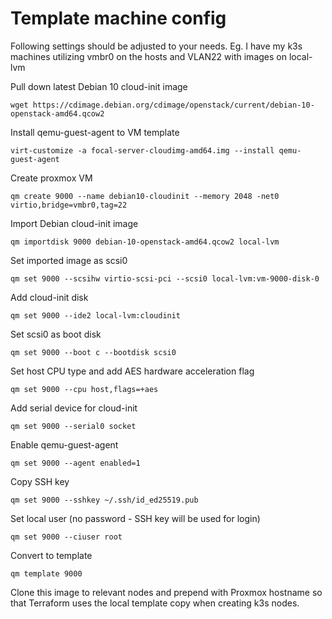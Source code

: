 # Template machine config
Following settings should be adjusted to your needs.
Eg. I have my k3s machines utilizing vmbr0 on the hosts and VLAN22 with images on local-lvm

Pull down latest Debian 10 cloud-init image

    wget https://cdimage.debian.org/cdimage/openstack/current/debian-10-openstack-amd64.qcow2

Install qemu-guest-agent to VM template

    virt-customize -a focal-server-cloudimg-amd64.img --install qemu-guest-agent
    
Create proxmox VM

    qm create 9000 --name debian10-cloudinit --memory 2048 -net0 virtio,bridge=vmbr0,tag=22
    
Import Debian cloud-init image

    qm importdisk 9000 debian-10-openstack-amd64.qcow2 local-lvm
 
Set imported image as scsi0

    qm set 9000 --scsihw virtio-scsi-pci --scsi0 local-lvm:vm-9000-disk-0
    
Add cloud-init disk

    qm set 9000 --ide2 local-lvm:cloudinit
    
Set scsi0 as boot disk

    qm set 9000 --boot c --bootdisk scsi0

Set host CPU type and add AES hardware acceleration flag

    qm set 9000 --cpu host,flags=+aes

Add serial device for cloud-init

    qm set 9000 --serial0 socket

Enable qemu-guest-agent

    qm set 9000 --agent enabled=1

Copy SSH key

    qm set 9000 --sshkey ~/.ssh/id_ed25519.pub

Set local user (no password - SSH key will be used for login)

    qm set 9000 --ciuser root
    
Convert to template
    
    qm template 9000

Clone this image to relevant nodes and prepend with Proxmox hostname so that Terraform uses the local template copy when creating k3s nodes. 
